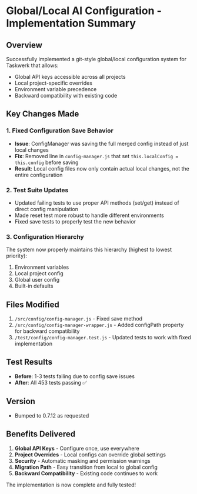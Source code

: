 # Global/Local AI Configuration - Implementation Summary

## Overview
Successfully implemented a git-style global/local configuration system for Taskwerk that allows:
- Global API keys accessible across all projects
- Local project-specific overrides
- Environment variable precedence
- Backward compatibility with existing code

## Key Changes Made

### 1. Fixed Configuration Save Behavior
- **Issue**: ConfigManager was saving the full merged config instead of just local changes
- **Fix**: Removed line in `config-manager.js` that set `this.localConfig = this.config` before saving
- **Result**: Local config files now only contain actual local changes, not the entire configuration

### 2. Test Suite Updates
- Updated failing tests to use proper API methods (set/get) instead of direct config manipulation
- Made reset test more robust to handle different environments
- Fixed save tests to properly test the new behavior

### 3. Configuration Hierarchy
The system now properly maintains this hierarchy (highest to lowest priority):
1. Environment variables
2. Local project config
3. Global user config
4. Built-in defaults

## Files Modified
1. `/src/config/config-manager.js` - Fixed save method
2. `/src/config/config-manager-wrapper.js` - Added configPath property for backward compatibility
3. `/test/config/config-manager.test.js` - Updated tests to work with fixed implementation

## Test Results
- **Before**: 1-3 tests failing due to config save issues
- **After**: All 453 tests passing ✅

## Version
- Bumped to 0.7.12 as requested

## Benefits Delivered
1. **Global API Keys** - Configure once, use everywhere
2. **Project Overrides** - Local configs can override global settings
3. **Security** - Automatic masking and permission warnings
4. **Migration Path** - Easy transition from local to global config
5. **Backward Compatibility** - Existing code continues to work

The implementation is now complete and fully tested!